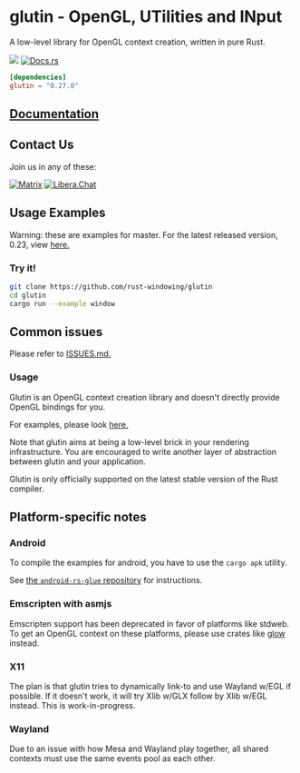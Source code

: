 # glutin -  OpenGL, UTilities and INput
A low-level library for OpenGL context creation, written in pure Rust.

[![](https://img.shields.io/crates/v/glutin.svg)](https://crates.io/crates/glutin)
[![Docs.rs](https://docs.rs/glutin/badge.svg)](https://docs.rs/glutin)

```toml
[dependencies]
glutin = "0.27.0"
```

## [Documentation](https://docs.rs/glutin)

## Contact Us

Join us in any of these:

[![Matrix](https://img.shields.io/badge/Matrix-%23rust--windowing%3Amatrix.org-blueviolet.svg)](https://matrix.to/#/#rust-windowing:matrix.org)
[![Libera.Chat](https://img.shields.io/badge/libera.chat-%23winit-red.svg)](https://web.libera.chat/#winit)

## Usage Examples

Warning: these are examples for master. For the latest released version, 0.23, view [here.](https://github.com/rust-windowing/glutin/tree/f071c722f725143d80638f1c5c12a76d9d8e1be8)

### Try it!

```bash
git clone https://github.com/rust-windowing/glutin
cd glutin
cargo run --example window
```

## Common issues

Please refer to [ISSUES.md.](ISSUES.md)

### Usage

Glutin is an OpenGL context creation library and doesn't directly provide OpenGL bindings for you.

For examples, please look [here.](https://github.com/rust-windowing/glutin/tree/master/glutin_examples)

Note that glutin aims at being a low-level brick in your rendering infrastructure. You are encouraged to write another layer of abstraction between glutin and your application.

Glutin is only officially supported on the latest stable version of the Rust compiler.

## Platform-specific notes

### Android

To compile the examples for android, you have to use the `cargo apk` utility.

See [the `android-rs-glue` repository](https://github.com/rust-windowing/android-rs-glue) for instructions.

### Emscripten with asmjs

Emscripten support has been deprecated in favor of platforms like stdweb. To get an OpenGL context on these platforms, please use crates like [glow](https://crates.io/crates/glow) instead.

### X11

The plan is that glutin tries to dynamically link-to and use Wayland w/EGL if possible. If it doesn't work, it will try Xlib w/GLX follow by Xlib w/EGL instead. This is work-in-progress.

### Wayland

Due to an issue with how Mesa and Wayland play together, all shared contexts must use the same events pool as each other.
